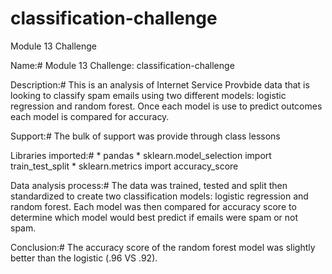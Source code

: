 # classification-challenge
Module 13 Challenge

Name:#
Module 13 Challenge: classification-challenge

Description:#
This is an analysis of Internet Service Provbide data that is looking to classify spam emails using two different models: logistic regression and random forest.  Once each model is use to predict outcomes each model is compared for accuracy.  

Support:# 
The bulk of support was provide through class lessons 

Libraries imported:# 
    * pandas
    * sklearn.model_selection import train_test_split 
    * sklearn.metrics import accuracy_score

Data analysis process:#
The data was trained, tested and split then standardized to create two classification models: logistic regression and random forest. Each model was then compared for accuracy score to determine which model would best predict if emails were spam or not spam.  

Conclusion:#
The accuracy score of the random forest model was slightly better than the logistic (.96 VS .92).  